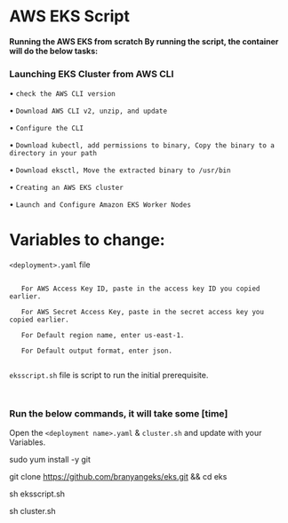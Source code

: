 # AWS EKS Script


#### Running the AWS EKS from scratch By running the script, the container will do the below tasks:

### Launching EKS Cluster from AWS CLI

   • `check the AWS CLI version`
   
   • `Download AWS CLI v2, unzip, and update`
   
   • `Configure the CLI`
   
   • `Download kubectl, add permissions to binary, Copy the binary to a directory in your path`
   
   • `Download eksctl, Move the extracted binary to /usr/bin`

   • `Creating an AWS EKS cluster`

   • `Launch and Configure Amazon EKS Worker Nodes`



# Variables to change:

`<deployment>.yaml` file 

```

   For AWS Access Key ID, paste in the access key ID you copied earlier.
   
   For AWS Secret Access Key, paste in the secret access key you copied earlier.
   
   For Default region name, enter us-east-1.
   
   For Default output format, enter json.


```

`eksscript.sh` file is script to run the initial prerequisite.

```


```

### Run the below commands, it will take some [time]

Open the `<deployment name>.yaml` & `cluster.sh` and update with your Variables.

 sudo yum install -y git

 git clone https://github.com/branyangeks/eks.git && cd eks

 sh eksscript.sh
 
 sh cluster.sh

```
